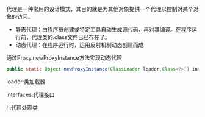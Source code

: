 代理是一种常用的设计模式，其目的就是为其他对象提供一个代理以控制对某个对象的访问。

* 静态代理：由程序员创建或特定工具自动生成源代码，再对其编译。在程序运行前，代理类的.class文件已经存在了。
* 动态代理：在程序运行时，运用反射机制动态创建而成

通过Proxy.newProxyInstance方法实现动态代理

```java
public static Object newProxyInstance(ClassLoader loader,Class<?>[] interfaces,InvocationHandler h)
```

loader:类加载器

interfaces:代理接口

h:代理处理类